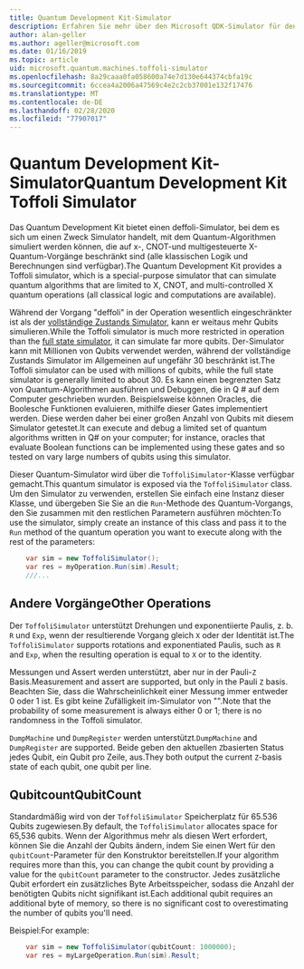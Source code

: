 ```yaml
---
title: Quantum Development Kit-Simulator
description: Erfahren Sie mehr über den Microsoft QDK-Simulator für den Einsatz von Microsoft QDK, einen speziellen Zweck-Quantum-Simulator, der mit Millionen von Qubits verwendet werden kann
author: alan-geller
ms.author: ageller@microsoft.com
ms.date: 01/16/2019
ms.topic: article
uid: microsoft.quantum.machines.toffoli-simulator
ms.openlocfilehash: 8a29caaa0fa058600a74e7d130e644374cbfa19c
ms.sourcegitcommit: 6ccea4a2006a47569c4e2c2cb37001e132f17476
ms.translationtype: MT
ms.contentlocale: de-DE
ms.lasthandoff: 02/28/2020
ms.locfileid: "77907017"
---
```

# <a name="quantum-development-kit-toffoli-simulator"></a><span data-ttu-id="1a961-103">Quantum Development Kit-Simulator</span><span class="sxs-lookup"><span data-stu-id="1a961-103">Quantum Development Kit Toffoli Simulator</span></span>

<span data-ttu-id="1a961-104">Das Quantum Development Kit bietet einen deffoli-Simulator, bei dem es sich um einen Zweck Simulator handelt, mit dem Quantum-Algorithmen simuliert werden können, die auf x-, CNOT-und multigesteuerte X-Quantum-Vorgänge beschränkt sind (alle klassischen Logik und Berechnungen sind verfügbar).</span><span class="sxs-lookup"><span data-stu-id="1a961-104">The Quantum Development Kit provides a Toffoli simulator, which is a special-purpose simulator that can simulate quantum algorithms that are limited to X, CNOT, and multi-controlled X quantum operations (all classical logic and computations are available).</span></span>

<span data-ttu-id="1a961-105">Während der Vorgang "deffoli" in der Operation wesentlich eingeschränkter ist als der [vollständige Zustands Simulator](xref:microsoft.quantum.machines.full-state-simulator), kann er weitaus mehr Qubits simulieren.</span><span class="sxs-lookup"><span data-stu-id="1a961-105">While the Toffoli simulator is much more restricted in operation than the [full state simulator](xref:microsoft.quantum.machines.full-state-simulator), it can simulate far more qubits.</span></span>
<span data-ttu-id="1a961-106">Der-Simulator kann mit Millionen von Qubits verwendet werden, während der vollständige Zustands Simulator im Allgemeinen auf ungefähr 30 beschränkt ist.</span><span class="sxs-lookup"><span data-stu-id="1a961-106">The Toffoli simulator can be used with millions of qubits, while the full state simulator is generally limited to about 30.</span></span>
<span data-ttu-id="1a961-107">Es kann einen begrenzten Satz von Quantum-Algorithmen ausführen und Debuggen, die in Q # auf dem Computer geschrieben wurden. Beispielsweise können Oracles, die Boolesche Funktionen evaluieren, mithilfe dieser Gates implementiert werden. Diese werden daher bei einer großen Anzahl von Qubits mit diesem Simulator getestet.</span><span class="sxs-lookup"><span data-stu-id="1a961-107">It can execute and debug a limited set of quantum algorithms written in Q# on your computer; for instance, oracles that evaluate Boolean functions can be implemented using these gates and so tested on vary large numbers of qubits using this simulator.</span></span>

<span data-ttu-id="1a961-108">Dieser Quantum-Simulator wird über die `ToffoliSimulator`-Klasse verfügbar gemacht.</span><span class="sxs-lookup"><span data-stu-id="1a961-108">This quantum simulator is exposed via the `ToffoliSimulator` class.</span></span>
<span data-ttu-id="1a961-109">Um den Simulator zu verwenden, erstellen Sie einfach eine Instanz dieser Klasse, und übergeben Sie Sie an die `Run`-Methode des Quantum-Vorgangs, den Sie zusammen mit den restlichen Parametern ausführen möchten:</span><span class="sxs-lookup"><span data-stu-id="1a961-109">To use the simulator, simply create an instance of this class and pass it to the `Run` method of the quantum operation you want to execute along with the rest of the parameters:</span></span>

```csharp
    var sim = new ToffoliSimulator();
    var res = myOperation.Run(sim).Result;
    ///...
```

## <a name="other-operations"></a><span data-ttu-id="1a961-110">Andere Vorgänge</span><span class="sxs-lookup"><span data-stu-id="1a961-110">Other Operations</span></span>

<span data-ttu-id="1a961-111">Der `ToffoliSimulator` unterstützt Drehungen und exponentiierte Paulis, z. b. `R` und `Exp`, wenn der resultierende Vorgang gleich `X` oder der Identität ist.</span><span class="sxs-lookup"><span data-stu-id="1a961-111">The `ToffoliSimulator` supports rotations and exponentiated Paulis, such as `R` and `Exp`, when the resulting operation is equal to `X` or to the identity.</span></span>

<span data-ttu-id="1a961-112">Messungen und Assert werden unterstützt, aber nur in der Pauli-`Z` Basis.</span><span class="sxs-lookup"><span data-stu-id="1a961-112">Measurement and assert are supported, but only in the Pauli `Z` basis.</span></span>
<span data-ttu-id="1a961-113">Beachten Sie, dass die Wahrscheinlichkeit einer Messung immer entweder 0 oder 1 ist. Es gibt keine Zufälligkeit im-Simulator von "".</span><span class="sxs-lookup"><span data-stu-id="1a961-113">Note that the probability of some measurement is always either 0 or 1; there is no randomness in the Toffoli simulator.</span></span>

<span data-ttu-id="1a961-114">`DumpMachine` und `DumpRegister` werden unterstützt.</span><span class="sxs-lookup"><span data-stu-id="1a961-114">`DumpMachine` and `DumpRegister` are supported.</span></span>
<span data-ttu-id="1a961-115">Beide geben den aktuellen `Z`basierten Status jedes Qubit, ein Qubit pro Zeile, aus.</span><span class="sxs-lookup"><span data-stu-id="1a961-115">They both output the current `Z`-basis state of each qubit, one qubit per line.</span></span>

## <a name="qubitcount"></a><span data-ttu-id="1a961-116">Qubitcount</span><span class="sxs-lookup"><span data-stu-id="1a961-116">QubitCount</span></span>

<span data-ttu-id="1a961-117">Standardmäßig wird von der `ToffoliSimulator` Speicherplatz für 65.536 Qubits zugewiesen.</span><span class="sxs-lookup"><span data-stu-id="1a961-117">By default, the `ToffoliSimulator` allocates space for 65,536 qubits.</span></span>
<span data-ttu-id="1a961-118">Wenn der Algorithmus mehr als diesen Wert erfordert, können Sie die Anzahl der Qubits ändern, indem Sie einen Wert für den `qubitCount`-Parameter für den Konstruktor bereitstellen.</span><span class="sxs-lookup"><span data-stu-id="1a961-118">If your algorithm requires more than this, you can change the qubit count by providing a value for the `qubitCount` parameter to the constructor.</span></span>
<span data-ttu-id="1a961-119">Jedes zusätzliche Qubit erfordert ein zusätzliches Byte Arbeitsspeicher, sodass die Anzahl der benötigten Qubits nicht signifikant ist.</span><span class="sxs-lookup"><span data-stu-id="1a961-119">Each additional qubit requires an additional byte of memory, so there is no significant cost to overestimating the number of qubits you'll need.</span></span>

<span data-ttu-id="1a961-120">Beispiel:</span><span class="sxs-lookup"><span data-stu-id="1a961-120">For example:</span></span>

```csharp
    var sim = new ToffoliSimulator(qubitCount: 1000000);
    var res = myLargeOperation.Run(sim).Result;
```

